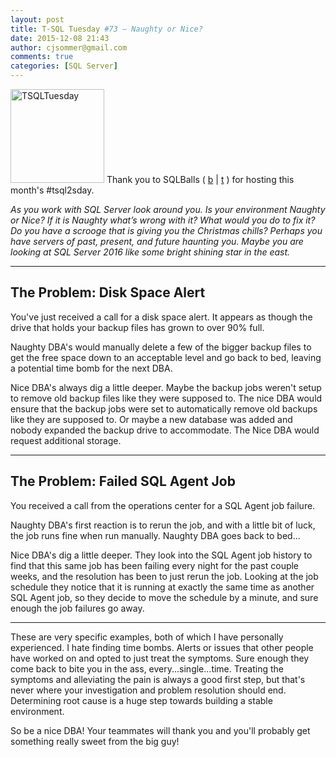 ```yaml
---
layout: post
title: T-SQL Tuesday #73 – Naughty or Nice?
date: 2015-12-08 21:43
author: cjsommer@gmail.com
comments: true
categories: [SQL Server]
---
```

<img src="http://www.cjsommer.com/wp-content/uploads/2015/05/TSQLTuesday.jpg" alt="TSQLTuesday" width="150" height="150" class="alignright size-full wp-image-504" />
Thank you to SQLBalls ( <a href="http://www.sqlballs.com/"  target="_blank">b</a> | <a href="https://twitter.com/SQLBalls" target="_blank">t</a> ) for hosting this month's #tsql2sday. 

<em>As you work with SQL Server look around you.  Is your environment Naughty or Nice?  If it is Naughty what’s wrong with it?  What would you do to fix it?  Do you have a scrooge that is giving you the Christmas chills?  Perhaps you have servers of past, present, and future haunting you.  Maybe you are looking at SQL Server 2016 like some bright shining star in the east.</em>
<hr>
<h2>The Problem: Disk Space Alert</h2>
You've just received a call for a disk space alert. It appears as though the drive that holds your backup files has grown to over 90% full.

Naughty DBA's would manually delete a few of the bigger backup files to get the free space down to an acceptable level and go back to bed, leaving a potential time bomb for the next DBA.

Nice DBA's always dig a little deeper. Maybe the backup jobs weren't setup to remove old backup files like they were supposed to. The nice DBA would ensure that the backup jobs were set to automatically remove old backups like they are supposed to. Or maybe a new database was added and nobody expanded the backup drive to accommodate. The Nice DBA would request additional storage.
<hr>
<h2>The Problem: Failed SQL Agent Job</h2>
You received a call from the operations center for a SQL Agent job failure. 

Naughty DBA's first reaction is to rerun the job, and with a little bit of luck, the job runs fine when run manually. Naughty DBA goes back to bed...

Nice DBA's dig a little deeper. They look into the SQL Agent job history to find that this same job has been failing every night for the past couple weeks, and the resolution has been to just rerun the job. Looking at the job schedule they notice that it is running at exactly the same time as another SQL Agent job, so they decide to move the schedule by a minute, and sure enough the job failures go away.

<hr>
These are very specific examples, both of which I have personally experienced. I hate finding time bombs. Alerts or issues that other people have worked on and opted to just treat the symptoms. Sure enough they come back to bite you in the ass, every...single...time. Treating the symptoms and alleviating the pain is always a good first step, but that's never where your investigation and problem resolution should end. Determining root cause is a huge step towards building a stable environment. 

So be a nice DBA! Your teammates will thank you and you'll probably get something really sweet from the big guy!
<img alt='' class='alignnone size-full wp-image-1166 ' src='http://www.cjsommer.com/wp-content/uploads/2015/12/img_5667870c3d4c1.png' />
